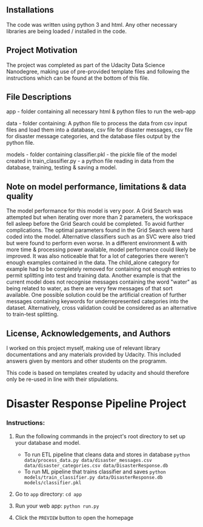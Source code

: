 ## Installations

The code was written using python 3 and html. Any other necessary libraries are being loaded / installed in the code.

## Project Motivation

The project was completed as part of the Udacity Data Science Nanodegree, making use of pre-provided template files and following the instructions which can be found at the bottom of this file.

## File Descriptions

app - folder containing all necessary html & python files to run the web-app

data - folder containing: A python file to process the data from csv input files and load them into a database, csv file for disaster messages, csv file for disaster message categories, and the database files output by the python file.

models - folder containing classifier.pkl - the pickle file of the model created in train_classifier.py - a python file reading in data from the database, training, testing & saving a model.

## Note on model performance, limitations & data quality
The model performance for this model is very poor. A Grid Search was attempted but when iterating over more than 2 parameters, the workspace fell asleep before the Grid Search could be completed. To avoid further complications. The optimal parameters found in the Grid Search were hard coded into the model. Alternative classifiers such as an SVC were also tried but were found to perform even worse. In a different environment & with more time & processing power available, model performance could likely be improved. It was also noticeable that for a lot of categories there weren't enough examples contained in the data. The child_alone category for example had to be completely removed for containing not enough entries to permit splitting into test and training data. Another example is that the current model does not recognise messages containing the word "water" as being related to water, as there are very few messages of that sort available. One possible solution could be the artificial creation of further messages containing keywords for underrepresented categories into the dataset. Alternatively, cross validation could be considered as an alternative to train-test splitting.

## License, Acknowledgements, and Authors
I worked on this project myself, making use of relevant library documentations and any materials provided by Udacity. This included answers given by mentors and other students on the programm. 

This code is based on templates created by udacity and should therefore only be re-used in line with their stipulations.

# Disaster Response Pipeline Project

### Instructions:
1. Run the following commands in the project's root directory to set up your database and model.

    - To run ETL pipeline that cleans data and stores in database
        `python data/process_data.py data/disaster_messages.csv data/disaster_categories.csv data/DisasterResponse.db`
    - To run ML pipeline that trains classifier and saves
        `python models/train_classifier.py data/DisasterResponse.db models/classifier.pkl`

2. Go to `app` directory: `cd app`

3. Run your web app: `python run.py`

4. Click the `PREVIEW` button to open the homepage
